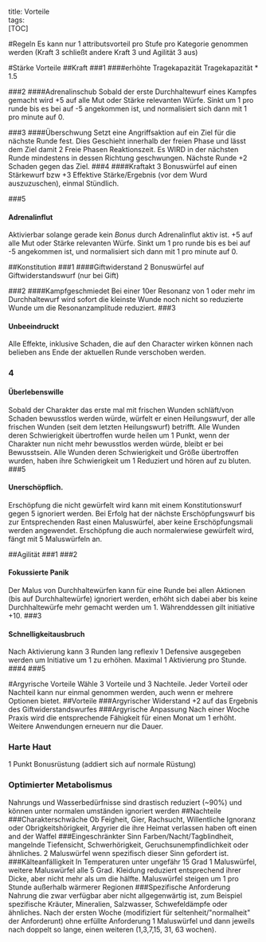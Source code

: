 title: Vorteile  
tags:   
[TOC]


#Regeln
Es kann nur 1 attributsvorteil pro Stufe pro Kategorie genommen werden (Kraft 3 schließt andere Kraft 3 und  Agilität 3 aus)

#Stärke Vorteile
##Kraft
###1
####erhöhte Tragekapazität
Tragekapazität * 1.5

###2
####Adrenalinschub 
Sobald der erste Durchhaltewurf eines Kampfes gemacht wird +5 auf alle Mut oder Stärke relevanten Würfe. Sinkt um 1 pro runde bis es bei auf -5 angekommen ist, und normalisiert sich dann mit 1 pro minute auf 0.

###3
####Überschwung
Setzt eine Angriffsaktion auf ein Ziel für die nächste Runde fest. Dies Geschieht innerhalb der freien Phase und lässt dem Ziel damit 2 Freie Phasen Reaktionszeit. Es WIRD in der nächsten Runde mindestens in dessen Richtung geschwungen. Nächste Runde +2 Schaden gegen das Ziel.
###4
####Kraftakt
3 Bonuswürfel auf einen Stärkewurf bzw +3 Effektive Stärke/Ergebnis (vor dem Wurd auszuzuschen), einmal Stündlich.

###5
#### Adrenalinflut
Aktivierbar solange gerade kein *Bonus* durch Adrenalinflut aktiv ist. +5 auf alle Mut oder Stärke relevanten Würfe. Sinkt um 1 pro runde bis es bei auf -5 angekommen ist, und normalisiert sich dann mit 1 pro minute auf 0.

##Konstitution
###1
####Giftwiderstand
2 Bonuswürfel auf Giftwiderstandswurf (nur bei Gift)

###2
####Kampfgeschmiedet
Bei einer 10er Resonanz von 1 oder mehr im Durchhaltewurf wird sofort die kleinste Wunde noch nicht so reduzierte Wunde um die Resonanzamplitude reduziert. 
###3
#### Unbeeindruckt 
Alle Effekte, inklusive Schaden, die auf den Character wirken können nach belieben ans Ende der aktuellen Runde verschoben werden.

### 4 
#### Überlebenswille
Sobald der Charakter das erste mal mit frischen Wunden schläft/von Schaden bewusstlos werden würde, würfelt er einen Heilungswurf, der alle frischen Wunden (seit dem letzten Heilungswurf) betrifft. Alle Wunden deren Schwierigkeit übertroffen wurde heilen um 1 Punkt, wenn der Charakter nun nicht mehr bewusstlos werden würde, bleibt er bei Bewusstsein. Alle Wunden deren Schwierigkeit und Größe übertroffen wurden, haben ihre Schwierigkeit um 1 Reduziert und hören auf zu bluten.
###5
#### Unerschöpflich.
Erschöpfung die nicht gewürfelt wird kann mit einem Konstitutionswurf gegen 5 ignoriert werden. Bei Erfolg hat der nächste Erschöpfungswurf bis zur Entsprechenden Rast einen Maluswürfel, aber keine Erschöpfungsmali werden angewendet.
Erschöpfung die auch normalerwiese gewürfelt wird, fängt mit 5 Maluswürfeln an.

##Agilität
###1
###2
#### Fokussierte Panik
Der Malus von Durchhaltewürfen kann für eine Runde bei allen Aktionen (bis auf Durchhaltewürfe) ignoriert werden, erhöht sich dabei aber bis keine Durchhaltewürfe mehr gemacht werden um 1. Währenddessen gilt initiative +10.
###3
#### Schnelligkeitausbruch
Nach Aktivierung kann 3 Runden lang reflexiv 1 Defensive ausgegeben werden um Initiative um 1 zu erhöhen.
Maximal 1 Aktivierung pro Stunde.
###4
###5





#Argyrische Vorteile
Wähle 3 Vorteile und 3 Nachteile. Jeder Vorteil oder Nachteil kann nur einmal genommen werden, auch wenn er mehrere Optionen bietet.
##Vorteile
###Argyrischer Widerstand 
+2 auf das Ergebnis des Giftwiderstandswurfes
###Argyrische Anpassung
Nach einer Woche Praxis wird die entsprechende Fähigkeit für einen Monat um 1 erhöht. Weitere Anwendungen erneuern nur die Dauer.
### Harte Haut
1 Punkt Bonusrüstung (addiert sich auf normale Rüstung)
### Optimierter Metabolismus
Nahrungs und Wasserbedürfnisse sind drastisch reduziert (~90%) und können unter normalen umständen ignoriert werden
##Nachteile
###Charakterschwäche
Ob Feigheit, Gier, Rachsucht, Willentliche Ignoranz oder Obrigkeitshörigkeit, Argyrier die ihre Heimat verlassen haben oft einen and der Waffel
###Eingeschränkter Sinn
Farben/Nacht/Tagblindheit, mangelnde Tiefensicht, Schwerhörigkeit, Geruchsunempfindlichkeit oder ähnliches. 2 Maluswürfel wenn spezifisch dieser Sinn gefordert ist.
###Kälteanfälligkeit
In Temperaturen unter ungefähr 15 Grad 1 Maluswürfel, weitere Maluswürfel alle 5 Grad. Kleidung reduziert entsprechend ihrer Dicke, aber nicht mehr als um die hälfte. Maluswürfel steigen um 1 pro Stunde außerhalb wärmerer Regionen
###Spezifische Anforderung
Nahrung die zwar verfügbar aber nicht allgegenwärtig ist, zum Beispiel spezifische Kräuter, Mineralien, Salzwasser, Schwefeldämpfe oder ähnliches. Nach der ersten Woche (modifiziert für seltenheit/"normalheit" der Anforderunt) ohne erfüllte Anforderung 1 Maluswürfel und dann jeweils nach doppelt so lange, einen weiteren (1,3,7,15, 31, 63 wochen).
